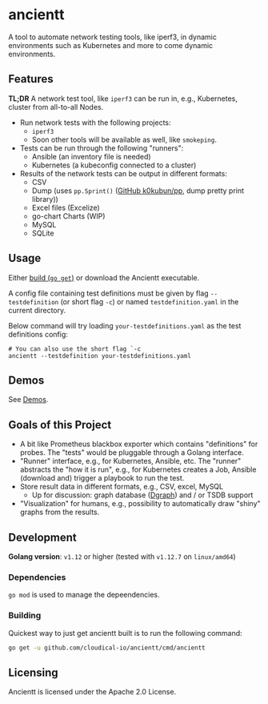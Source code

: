 # ancientt

A tool to automate network testing tools, like iperf3, in dynamic environments such as Kubernetes and more to come dynamic environments.

## Features

**TL;DR** A network test tool, like `iperf3` can be run in, e.g., Kubernetes, cluster from all-to-all Nodes.

* Run network tests with the following projects:
  * `iperf3`
  * Soon other tools will be available as well, like `smokeping`.
* Tests can be run through the following "runners":
  * Ansible (an inventory file is needed)
  * Kubernetes (a kubeconfig connected to a cluster)
* Results of the network tests can be output in different formats:
  * CSV
  * Dump (uses `pp.Sprint()` ([GitHub k0kubun/pp](https://github.com/k0kubun/pp), dump pretty print library))
  * Excel files (Excelize)
  * go-chart Charts (WIP)
  * MySQL
  * SQLite

## Usage

Either [build (`go get`)](#building) or download the Ancientt executable.

A config file containing test definitions must be given by flag `--testdefinition` (or short flag `-c`) or named `testdefinition.yaml` in the current directory.

Below command will try loading `your-testdefinitions.yaml` as the test definitions config:

```shell
# You can also use the short flag `-c
ancientt --testdefinition your-testdefinitions.yaml
```

## Demos

See [Demos](docs/demos.md).

## Goals of this Project

* A bit like Prometheus blackbox exporter which contains "definitions" for probes. The "tests" would be pluggable through a Golang interface.
* "Runner" interface, e.g., for Kubernetes, Ansible, etc. The "runner" abstracts the "how it is run", e.g., for Kubernetes creates a Job, Ansible (download and) trigger a playbook to run the test.
* Store result data in different formats, e.g., CSV, excel, MySQL
  * Up for discussion: graph database ([Dgraph](https://dgraph.io/)) and / or TSDB support
* "Visualization" for humans, e.g., possibility to automatically draw "shiny" graphs from the results.

## Development

**Golang version**: `v1.12` or higher (tested with `v1.12.7` on `linux/amd64`)

### Dependencies

`go mod` is used to manage the depeendencies.

### Building

Quickest way to just get ancientt built is to run the following command:

```bash
go get -u github.com/cloudical-io/ancientt/cmd/ancientt
```

## Licensing

Ancientt is licensed under the Apache 2.0 License.
